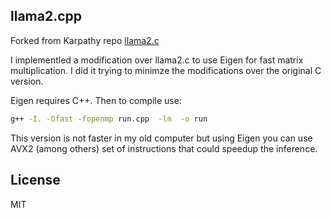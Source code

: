 ## llama2.cpp

Forked from Karpathy repo [llama2.c](https://github.com/karpathy/llama2.c)

I implementled a modification over llama2.c to use Eigen for fast matrix multiplication. I did it trying to minimze the modifications over the original C version. 

Eigen requires C++. Then to compile use:


```bash
g++ -I. -Ofast -fopenmp run.cpp  -lm  -o run
```

This version is not faster in my old computer but using Eigen you can use AVX2 (among others) set of instructions that could speedup the inference. 


## License

MIT
